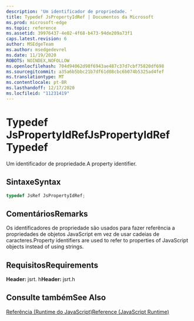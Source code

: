 ```yaml
---
description: 'Um identificador de propriedade. '
title: Typedef JsPropertyIdRef | Documentos da Microsoft
ms.prod: microsoft-edge
ms.topic: reference
ms.assetid: 39976437-4e02-4f68-b473-94de209a73f1
caps.latest.revision: 6
author: MSEdgeTeam
ms.author: msedgedevrel
ms.date: 11/19/2020
ROBOTS: NOINDEX,NOFOLLOW
ms.openlocfilehash: 704d94062d98f6943ae487c37d7cbf75820df698
ms.sourcegitcommit: a35a6b5bbc21b7df61d08cbc6b074b5325ad4fef
ms.translationtype: MT
ms.contentlocale: pt-BR
ms.lasthandoff: 12/17/2020
ms.locfileid: "11231419"
---
```

# <span data-ttu-id="e79a4-103">Typedef JsPropertyIdRef</span><span class="sxs-lookup"><span data-stu-id="e79a4-103">JsPropertyIdRef Typedef</span></span>

<span data-ttu-id="e79a4-104">Um identificador de propriedade.</span><span class="sxs-lookup"><span data-stu-id="e79a4-104">A property identifier.</span></span>  
  
## <span data-ttu-id="e79a4-105">Sintaxe</span><span class="sxs-lookup"><span data-stu-id="e79a4-105">Syntax</span></span>  
  
```cpp  
typedef JsRef JsPropertyIdRef;  
```  
  
## <span data-ttu-id="e79a4-106">Comentários</span><span class="sxs-lookup"><span data-stu-id="e79a4-106">Remarks</span></span>  
 <span data-ttu-id="e79a4-107">Os identificadores de propriedade são usados para fazer referência a propriedades de objetos JavaScript em vez de usar cadeias de caracteres.</span><span class="sxs-lookup"><span data-stu-id="e79a4-107">Property identifiers are used to refer to properties of JavaScript objects instead of using strings.</span></span>  
  
## <span data-ttu-id="e79a4-108">Requisitos</span><span class="sxs-lookup"><span data-stu-id="e79a4-108">Requirements</span></span>  
 <span data-ttu-id="e79a4-109">**Header:** jsrt. h</span><span class="sxs-lookup"><span data-stu-id="e79a4-109">**Header:** jsrt.h</span></span>  
  
## <span data-ttu-id="e79a4-110">Consulte também</span><span class="sxs-lookup"><span data-stu-id="e79a4-110">See Also</span></span>  
 [<span data-ttu-id="e79a4-111">Referência (Runtime do JavaScript)</span><span class="sxs-lookup"><span data-stu-id="e79a4-111">Reference (JavaScript Runtime)</span></span>](../chakra-hosting/reference-javascript-runtime.md)
